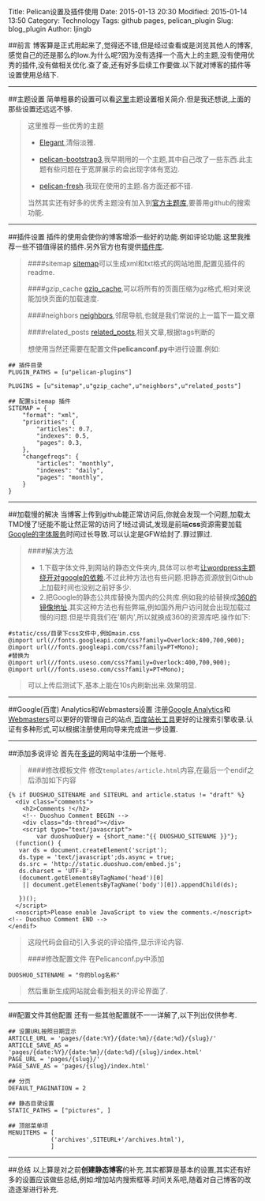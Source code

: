 Title: Pelican设置及插件使用
Date: 2015-01-13 20:30
Modified: 2015-01-14 13:50
Category: Technology
Tags: github pages, pelican_plugin
Slug: blog_plugin
Author: ljingb

##前言
博客算是正式用起来了,觉得还不错,但是经过查看或是浏览其他人的博客,感觉自己的还是那么的low.为什么呢?因为没有选择一个高大上的主题,没有使用优秀的插件,没有做相关优化.查了查,还有好多后续工作要做.以下就对博客的插件等设置使用总结下.

* * *

##主题设置
简单粗暴的设置可以看[这里](http://bigbo.github.io/pages/2014/12/28/create-blog/)主题设置相关简介.但是我还想说,上面的那些设置还远远不够.

> 这里推荐一些优秀的主题
>
> * [Elegant](https://github.com/talha131/pelican-elegant),清俗淡雅.
>
> * [pelican-bootstrap3](https://github.com/DandyDev/pelican-bootstrap3),我早期用的一个主题,其中自己改了一些东西.此主题有些问题在于宽屏展示的会出现字体有宽边.
>
> * [pelican-fresh](https://github.com/jsliang/pelican-fresh).我现在使用的主题.各方面还都不错.
>
> 当然其实还有好多的优秀主题没有加入到[官方主题库](https://github.com/getpelican/pelican-themes),要善用github的搜索功能.

* * *

##插件设置
插件的使用会使你的博客增添一些好的功能.例如评论功能.这里我推荐一些不错值得装的插件.另外官方也有提供[插件库](https://github.com/getpelican/pelican-plugins).

> ####sitemap
> [sitemap](https://github.com/getpelican/pelican-plugins/tree/master/sitemap)可以生成xml和txt格式的网站地图,配置见插件的readme.
>
> ####gzip_cache
> [gzip_cache](https://github.com/getpelican/pelican-plugins/tree/master/gzip_cache),可以将所有的页面压缩为gz格式,相对来说能加快页面的加载速度.
>
> ####neighbors
> [neighbors](https://github.com/davidlesieur/multi_neighbors),邻居导航,也就是我们常说的上一篇下一篇文章
>
> ####related_posts
> [related_posts](https://github.com/LawrenceWoodman/related_posts-jekyll_plugin),相关文章,根据tags判断的
>
> 想使用当然还需要在配置文件**pelicanconf.py**中进行设置.例如:
```
## 插件目录
PLUGIN_PATHS = [u"pelican-plugins"]

PLUGINS = [u"sitemap",u"gzip_cache",u"neighbors",u"related_posts"]

## 配置sitemap 插件
SITEMAP = {
    "format": "xml",
    "priorities": {
        "articles": 0.7,
        "indexes": 0.5,
        "pages": 0.3,
    },
    "changefreqs": {
        "articles": "monthly",
        "indexes": "daily",
        "pages": "monthly",
    }
}
```

* * * 

##加载慢的解决
当博客上传到github能正常访问后,你就会发现一个问题,加载太TMD慢了!还能不能让然正常的访问了!经过调试,发现是前端**css**资源需要加载[Google的字体服务](fonts.googleapi.com)时间过长导致.可以认定是GFW给封了.罪过罪过.

> ####解决方法
> * 1.下载字体文件,到网站的静态文件夹内,具体可以参考[让wordpress主题绕开对google的依赖](http://sudodev.cn/articles/354.html).不过此种方法也有些问题.把静态资源放到Github上加载时间也没别之前好多少.
> * 2.把Google的静态公共库替换为国内的公共库.例如我的给替换成[360的镜像地址](fonts.useso.com).其实这种方法也有些弊端,例如国外用户访问就会出现加载过慢的问题.但是毕竟我们在'朝内',所以就换成360的资源库吧.操作如下:

```
#static/css/目录下css文件中,例如main.css
@import url(//fonts.googleapi.com/css?family=Overlock:400,700,900);
@import url(//fonts.googleapi.com/css?family=PT+Mono);
#替换为
@import url(//fonts.useso.com/css?family=Overlock:400,700,900);
@import url(//fonts.useso.com/css?family=PT+Mono);
```
> 可以上传后测试下,基本上能在10s内刷新出来.效果明显.

* * *

##Google(百度) Analytics和Webmasters设置
注册[Google Analytics](http://www.google.com/analytics/)和[Webmasters](http://www.google.com/webmasters/)可以更好的管理自己的站点,[百度站长工具](http://zhanzhang.baidu.com/)更好的让搜索引擎收录.认证有多种形式,可以根据注册使用向导来完成进一步设置.

* * *

##添加多说评论
首先在[多说](http://duoshuo.com/)的网站中注册一个账号.

> ####修改模板文件
> 修改```templates/article.html```内容,在最后一个endif之后添加如下内容
```
{% if DUOSHUO_SITENAME and SITEURL and article.status != "draft" %}
  <div class="comments">
    <h2>Comments !</h2>
    <!-- Duoshuo Comment BEGIN -->
    <div class="ds-thread"></div>
    <script type="text/javascript">
        var duoshuoQuery = {short_name:"{{ DUOSHUO_SITENAME }}"};
  (function() {
   var ds = document.createElement('script');
   ds.type = 'text/javascript';ds.async = true;
   ds.src = 'http://static.duoshuo.com/embed.js';
   ds.charset = 'UTF-8';
   (document.getElementsByTagName('head')[0]
    || document.getElementsByTagName('body')[0]).appendChild(ds);

   })();
  </script>
  <noscript>Please enable JavaScript to view the comments.</noscript>
<!-- Duoshuo Comment END -->
</endif>
```
> 这段代码会自动引入多说的评论插件,显示评论内容.
>
> ####修改配置文件
> 在Pelicanconf.py中添加
```
DUOSHUO_SITENAME = "你的blog名称"
```
> 然后重新生成网站就会看到相关的评论界面了.

* * * 

##配置文件其他配置
还有一些其他配置就不一一详解了,以下列出仅供参考.
```
## 设置URL按照日期显示
ARTICLE_URL = 'pages/{date:%Y}/{date:%m}/{date:%d}/{slug}/'
ARTICLE_SAVE_AS = 'pages/{date:%Y}/{date:%m}/{date:%d}/{slug}/index.html'
PAGE_URL = 'pages/{slug}/'
PAGE_SAVE_AS = 'pages/{slug}/index.html'

## 分页
DEFAULT_PAGINATION = 2

## 静态目录设置
STATIC_PATHS = ["pictures", ]

## 顶部菜单项
MENUITEMS = [
            ('archives',SITEURL+'/archives.html'),
            ]
```

* * * 

##总结
以上算是对之前**创建静态博客**的补充.其实都算是基本的设置,其实还有好多的设置应该做些总结,例如:增加站内搜索框等.时间关系吧,随着对自己博客的改造逐渐进行补充.
